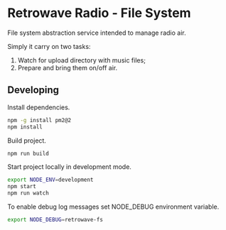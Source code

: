 # Retrowave Radio - File System

File system abstraction service intended to manage radio air.

Simply it carry on two tasks:

1. Watch for upload directory with music files;
2. Prepare and bring them on/off air.

## Developing

Install dependencies.

```sh
npm -g install pm2@2
npm install
```

Build project.

```sh
npm run build
```

Start project locally in development mode.

```sh
export NODE_ENV=development
npm start
npm run watch
```

To enable debug log messages set NODE_DEBUG environment variable.

```sh
export NODE_DEBUG=retrowave-fs
```
